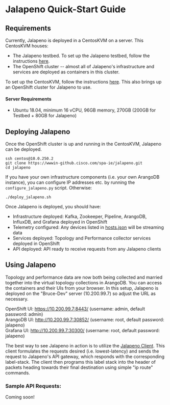 # Jalapeno Quick-Start Guide
## Requirements

Currently, Jalapeno is deployed in a CentosKVM on a server. This CentosKVM houses:
* The Jalapeno testbed. To set up the Jalapeno testbed, follow the instructions [here](docs/testbed_installation.md).
* The OpenShift cluster -- almost all of Jalapeno's infrastructure and services are deployed as containers in this cluster.

To set up the CentosKVM, follow the instructions [here](docs/centos_vm.md). This also brings up an OpenShift cluster for Jalapeno to use.

#### Server Requirements
* Ubuntu 18.04, minimum 16 vCPU, 96GB memory, 270GB (200GB for Testbed + 80GB for Jalapeno)

## Deploying Jalapeno

Once the OpenShift cluster is up and running in the CentosKVM, Jalapeno can be deployed. 
```
ssh centos@10.0.250.2
git clone https://wwwin-github.cisco.com/spa-ie/jalapeno.git
cd jalapeno
```
If you have your own infrastructure components (i.e. your own ArangoDB instance), you can configure IP addresses etc. by running the `configure_jalapeno.py` script. Otherwise: 
```
./deploy_jalapeno.sh
```

Once Jalapeno is deployed, you should have:
* Infrastructure deployed: Kafka, Zookeeper, Pipeline, ArangoDB, InfluxDB, and Grafana deployed in OpenShift
* Telemetry configured: Any devices listed in [hosts.json](/infra/telemetry/hosts.json) will be streaming data
* Services deployed: Topology and Performance collector services deployed in OpenShift
* API deployed: API ready to receive requests from any Jalapeno clients

## Using Jalapeno

Topology and performance data are now both being collected and married together into the virtual topology collections in ArangoDB. You can access the containers and their UIs from your browser. In this setup, Jalapeno is deployed on the "Bruce-Dev" server (10.200.99.7) so adjust the URL as necessary.

OpenShift UI: https://10.200.99.7:8443/ (username: admin, default password: admin)\
ArangoDB UI: http://10.200.99.7:30852/ (username: root, default password: jalapeno)\
Grafana UI: http://10.200.99.7:30300/ (username: root, default password: jalapeno)

The best way to see Jalapeno in action is to utilize the [Jalapeno Client](https://wwwin-github.cisco.com/spa-ie/jalapeno-client). This client formulates the requests desired (i.e. lowest-latency) and sends the request to Jalapeno's API gateway, which responds with the corresponding label-stack. The client then programs this label stack into the header of packets heading towards their final destination using simple "ip route" commands. 


### Sample API Requests:
Coming soon!


